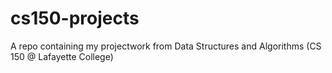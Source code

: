 # cs150-projects
A repo containing my projectwork from Data Structures and Algorithms (CS 150 @ Lafayette College)
